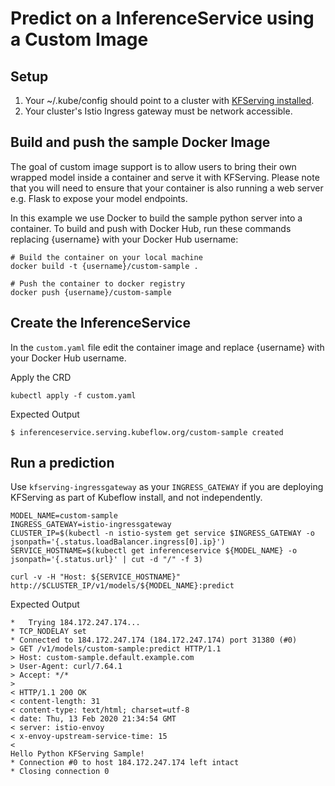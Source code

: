 # Predict on a InferenceService using a Custom Image

## Setup

1. Your ~/.kube/config should point to a cluster with [KFServing installed](https://github.com/kubeflow/kfserving/blob/master/docs/DEVELOPER_GUIDE.md#deploy-kfserving).
2. Your cluster's Istio Ingress gateway must be network accessible.

## Build and push the sample Docker Image

The goal of custom image support is to allow users to bring their own wrapped model inside a container and serve it with KFServing. Please note that you will need to ensure that your container is also running a web server e.g. Flask to expose your model endpoints.

In this example we use Docker to build the sample python server into a container. To build and push with Docker Hub, run these commands replacing {username} with your Docker Hub username:

```
# Build the container on your local machine
docker build -t {username}/custom-sample .

# Push the container to docker registry
docker push {username}/custom-sample
```

## Create the InferenceService

In the `custom.yaml` file edit the container image and replace {username} with your Docker Hub username.

Apply the CRD

```
kubectl apply -f custom.yaml
```

Expected Output

```
$ inferenceservice.serving.kubeflow.org/custom-sample created
```

## Run a prediction

Use `kfserving-ingressgateway` as your `INGRESS_GATEWAY` if you are deploying KFServing as part of Kubeflow install, and not independently.

```
MODEL_NAME=custom-sample
INGRESS_GATEWAY=istio-ingressgateway
CLUSTER_IP=$(kubectl -n istio-system get service $INGRESS_GATEWAY -o jsonpath='{.status.loadBalancer.ingress[0].ip}')
SERVICE_HOSTNAME=$(kubectl get inferenceservice ${MODEL_NAME} -o jsonpath='{.status.url}' | cut -d "/" -f 3)

curl -v -H "Host: ${SERVICE_HOSTNAME}" http://$CLUSTER_IP/v1/models/${MODEL_NAME}:predict
```

Expected Output

```
*   Trying 184.172.247.174...
* TCP_NODELAY set
* Connected to 184.172.247.174 (184.172.247.174) port 31380 (#0)
> GET /v1/models/custom-sample:predict HTTP/1.1
> Host: custom-sample.default.example.com
> User-Agent: curl/7.64.1
> Accept: */*
>
< HTTP/1.1 200 OK
< content-length: 31
< content-type: text/html; charset=utf-8
< date: Thu, 13 Feb 2020 21:34:54 GMT
< server: istio-envoy
< x-envoy-upstream-service-time: 15
<
Hello Python KFServing Sample!
* Connection #0 to host 184.172.247.174 left intact
* Closing connection 0
```
